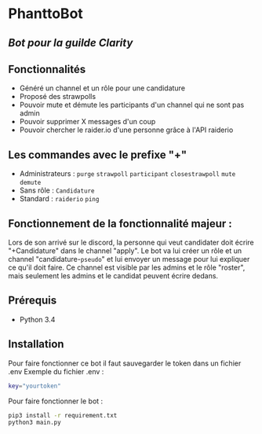 # PhanttoBot
## _Bot pour la guilde Clarity_
## Fonctionnalités

- Généré un channel et un rôle pour une candidature
- Proposé des strawpolls
- Pouvoir mute et démute les participants d'un channel qui ne sont pas admin
- Pouvoir supprimer X messages d'un coup
- Pouvoir chercher le raider.io d'une personne grâce à l'API raiderio

## Les commandes avec le prefixe "+"
- Administrateurs : `purge` `strawpoll` `participant` `closestrawpoll` `mute` `demute`
- Sans rôle : `Candidature`
- Standard : `raiderio` `ping`

## Fonctionnement de la fonctionnalité majeur : 
Lors de son arrivé sur le discord, la personne qui veut candidater doit écrire "+Candidature" dans le channel "apply".
Le bot va lui créer un rôle et un channel "candidature-`pseudo`" et lui envoyer un message pour lui expliquer ce qu'il doit faire.
Ce channel est visible par les admins et le rôle "roster", mais seulement les admins et le candidat peuvent écrire dedans.

## Prérequis
- Python 3.4

## Installation 
Pour faire fonctionner ce bot il faut sauvegarder le token dans un fichier .env
Exemple du fichier .env : 
```sh
key="yourtoken"
```
Pour faire fonctionner le bot : 
```sh
pip3 install -r requirement.txt
python3 main.py
```
